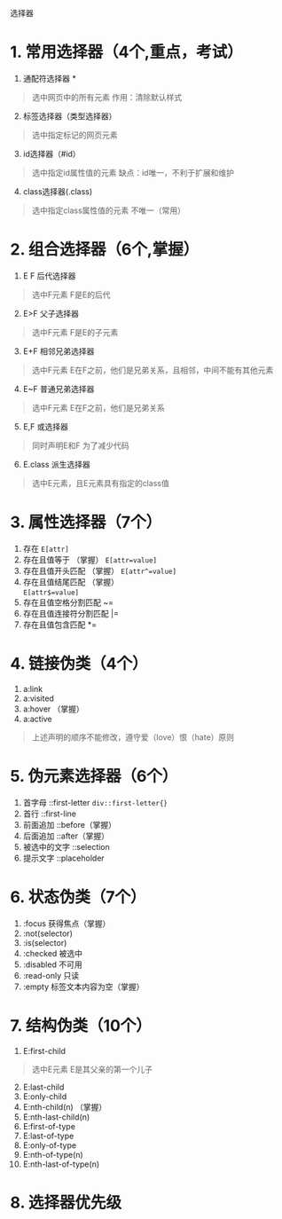选择器
# 1. 常用选择器（4个,重点，考试）
1. 通配符选择器 * 
> 选中网页中的所有元素
> 作用：清除默认样式
2. 标签选择器（类型选择器）
> 选中指定标记的网页元素
3. id选择器（#id）
> 选中指定id属性值的元素
> 缺点：id唯一，不利于扩展和维护
4. class选择器(.class)
> 选中指定class属性值的元素
> 不唯一（常用）
# 2. 组合选择器（6个,掌握）
1.  E F 后代选择器
> 选中F元素
> F是E的后代
2.  E>F 父子选择器
> 选中F元素
> F是E的子元素
3.  E+F 相邻兄弟选择器
> 选中F元素
> E在F之前，他们是兄弟关系，且相邻，中间不能有其他元素
4.  E~F 普通兄弟选择器
> 选中F元素
> E在F之前，他们是兄弟关系
5.  E,F 或选择器
> 同时声明E和F
> 为了减少代码
6.  E.class 派生选择器
> 选中E元素，且E元素具有指定的class值
# 3. 属性选择器（7个）
1.  存在
``` E[attr] ```
2.  存在且值等于    （掌握）
``` E[attr=value] ```
3.  存在且值开头匹配    （掌握） 
``` E[attr^=value] ```
4.  存在且值结尾匹配    （掌握）    
``` E[attr$=value] ```
5.  存在且值空格分割匹配    ~=
6.  存在且值连接符分割匹配  |=
7.  存在且值包含匹配    *=
# 4. 链接伪类（4个）
1. a:link
2. a:visited
3. a:hover （掌握）
4. a:active
> 上述声明的顺序不能修改，遵守爱（love）恨（hate）原则
# 5. 伪元素选择器（6个）
1.  首字母    ::first-letter 
``` div::first-letter{} ```
2.  首行        ::first-line
3.  前面追加  ::before（掌握）
4.  后面追加  ::after（掌握）
5.  被选中的文字  ::selection
6.  提示文字  ::placeholder
# 6. 状态伪类（7个）
1.  :focus 获得焦点（掌握）
2.  :not(selector)
3.  :is(selector)
4.  :checked 被选中
5.  :disabled 不可用
6.  :read-only 只读
7.  :empty 标签文本内容为空（掌握）
# 7. 结构伪类（10个）
1.  E:first-child
> 选中E元素
> E是其父亲的第一个儿子
2.  E:last-child
3.  E:only-child
4.  E:nth-child(n)  （掌握）
5.  E:nth-last-child(n)
6.  E:first-of-type
7.  E:last-of-type
8. E:only-of-type
9. E:nth-of-type(n)
10. E:nth-last-of-type(n)
# 8. 选择器优先级